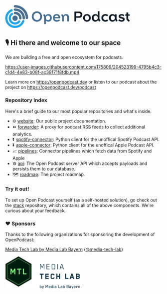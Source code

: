 <img src="/profile/openpodcast.png" width="400px" />


## 🎙️ Hi there and welcome to our space 

We are building a free and open ecosystem for podcasts.

https://user-images.githubusercontent.com/175809/204523199-4795b4c3-c1d4-4e83-b08f-ac39171f8fdb.mp4

Learn more on https://openpodcast.dev or listen to our podcast about the project on https://openpodcast.dev/podcast

### Repository Index

Here's a brief guide to our most popular repositories and what's inside.

- 🌐 [website](https://github.com/openpodcast/website): Our public project documentation.
- ⏩ [forwarder](https://github.com/openpodcast/forwarder): A proxy for podcast RSS feeds to collect additional analytics.
- ⏬ [spotify-connector](https://github.com/openpodcast/spotify-connector): Python client for the unoffical Spotify Podcast API.
- ⏬ [apple-connector](https://github.com/openpodcast/apple-connector): Python client for the unoffical Apple Podcast API.
- 📈 [pipelines](https://github.com/openpodcast/pipelines): Connector pipelines which fetch data from Spotify and Apple
- ⚙️ [api](https://github.com/openpodcast/api): The Open Podcast server API which accepts payloads and persists them to our database.
- 🗺️ [roadmap](https://github.com/openpodcast/roadmap): The project roadmap.

### Try it out!

To set up Open Podcast yourself (as a self-hosted solution), go check out the [stack](https://github.com/openpodcast/stack) repository, which contains all of the above components. We're curious about your feedback.

### ❤️ Sponsors

Thanks to the following organizations for sponsoring the development of OpenPodcast:

<a href="https://media-tech-lab.com">Media Tech Lab by Media Lab Bayern</a> (<a href="https://github.com/media-tech-lab">@media-tech-lab</a>)

<a href="https://media-tech-lab.com">
    <img src="https://raw.githubusercontent.com/media-tech-lab/.github/main/assets/mtl-powered-by.png" width="240" title="Media Tech Lab powered by logo">
</a>
